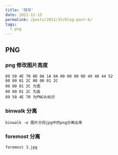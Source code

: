 ```yaml
---
title: '隐写'
date: 2021-12-15
permalink: /posts/2021/15/blog-post-6/
tags:
  - png
---
```


## PNG

### png 修改图片高度
```
89 50 4E 70 0D 0A 1A 0A 00 00 00 0D 49 48 44 52 
00 00 01 2C 00 00 01 2C
00 00 01 2C 为宽
00 00 01 2C 为高
89 50 4E 70 为PNG头标识
```
### binwalk 分离
```
binwalk -e 图片分将jpg中的png分离出来
```
### foremost 分离
```
foremost 3.jpg
```
